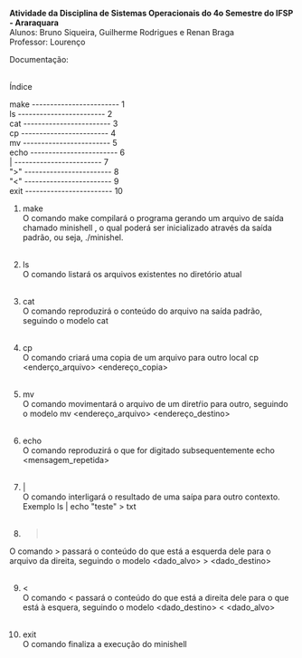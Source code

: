 <b>Atividade da Disciplina de Sistemas Operacionais do 4o Semestre do IFSP - Araraquara</b><br>
Alunos: Bruno Siqueira, Guilherme Rodrigues e Renan Braga <br>
Professor: Lourenço <br>


Documentação:<br><br>

Índice<br>

 make        ------------------------ 1<br>
 ls          ------------------------ 2<br>
 cat         ------------------------ 3<br>
 cp          ------------------------ 4<br>
 mv          ------------------------ 5<br>
 echo        ------------------------ 6<br>
  |          ------------------------ 7<br>
  ">"        ------------------------ 8<br>
  "<"        ------------------------ 9<br>
 exit        ------------------------ 10<br>

1) make<br>
O comando make compilará o programa gerando um arquivo de saída chamado minishell
, o qual poderá ser inicializado através da saída padrão, ou seja, ./minishel.<br><br>

2) ls<br>
O comando listará os arquivos existentes no diretório atual<br><br>

3) cat<br>
O comando reproduzirá o conteúdo do arquivo na saída padrão, seguindo o modelo cat <arquivo><br><br>

4) cp<br>
O comando criará uma copia de um arquivo para outro local cp <enderço_arquivo> <endereço_copia><br><br>

5) mv<br>
O comando movimentará o arquivo de um diretŕio para outro, seguindo o modelo mv <endereço_arquivo> <endereço_destino><br><br>

6) echo<br>
O comando reproduzirá o que for digitado subsequentemente echo <mensagem_repetida><br><br>

7) | <br>
O comando interligará o resultado de uma saípa para outro contexto. Exemplo ls | echo "teste" > txt<br><br>

8) ><br>
O comando > passará o conteúdo do que está a esquerda dele para o arquivo da direita, seguindo o modelo <dado_alvo> > <dado_destino><br><br>

9) <<br>
O comando < passará o conteúdo do que está a direita dele para o que está à esquera, seguindo o modelo <dado_destino> < <dado_alvo><br><br>

10) exit<br>
O comando finaliza a execução do minishell<br><br>
